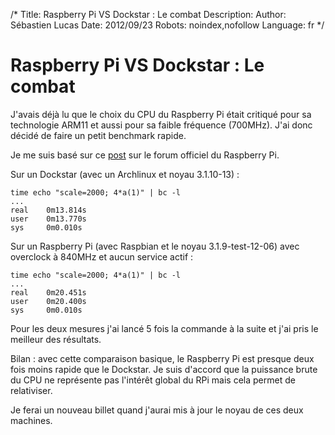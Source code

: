 /*
Title: Raspberry Pi VS Dockstar : Le combat
Description: 
Author: Sébastien Lucas
Date: 2012/09/23
Robots: noindex,nofollow
Language: fr
*/
# Raspberry Pi VS Dockstar : Le combat

J'avais déjà lu que le choix du CPU du Raspberry Pi était critiqué pour sa technologie ARM11 et aussi pour sa faible fréquence (700MHz). J'ai donc décidé de faire un petit benchmark rapide.

Je me suis basé sur ce [post](http://www.raspberrypi.org/phpBB3/viewtopic.php?f=63&t=16397) sur le forum officiel du Raspberry Pi.

Sur un Dockstar (avec un Archlinux et noyau 3.1.10-13) :
```
time echo "scale=2000; 4*a(1)" | bc -l
...
real    0m13.814s
user    0m13.770s
sys     0m0.010s
```

Sur un Raspberry Pi (avec Raspbian et le noyau 3.1.9-test-12-06) avec overclock à 840MHz et aucun service actif :
```
time echo "scale=2000; 4*a(1)" | bc -l
...
real    0m20.451s
user    0m20.400s
sys     0m0.010s
```

Pour les deux mesures j'ai lancé 5 fois la commande à la suite et j'ai pris le meilleur des résultats.

Bilan : avec cette comparaison basique, le Raspberry Pi est presque deux fois moins rapide que le Dockstar. Je suis d'accord que la puissance brute du CPU ne représente pas l'intérêt global du RPi mais cela permet de relativiser.

Je ferai un nouveau billet quand j'aurai mis à jour le noyau de ces deux machines.


